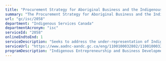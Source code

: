 ```yaml
---
title: "Procurement Strategy for Aboriginal Business and the Indigenous Business Directory"
summary: "The Procurement Strategy for Aboriginal Business and the Indigenous Business Directory service from Indigenous Services Canada is available end-to-end online, according to the GC Service Inventory."
url: "gc/isc/2058"
department: "Indigenous Services Canada"
departmentAcronym: "isc"
serviceId: "2058"
onlineEndtoEnd: 1
serviceDescription: "Seeks to address the under-representation of Indigenous businesses in federal procurement processes."
serviceUrl: "https://www.aadnc-aandc.gc.ca/eng/1100100032802/1100100032803"
programDescription: "Indigenous Entrepreneurship and Business Development"
---
```

